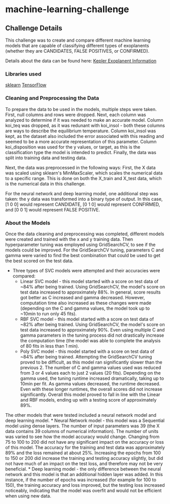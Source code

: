 # machine-learning-challenge

## Challenge Details

This challenge was to create and compare different machine learning models that are capable of classifying different types of exoplanents (whether they are CANDIDATES, FALSE POSITIVES, or CONFIRMED).

Details about the data can be found here: [Kepler Exoplanent Information](https://www.kaggle.com/nasa/kepler-exoplanet-search-results)

### Libraries used

[sklearn](https://scikit-learn.org/stable/)
[TensorFlow](https://www.tensorflow.org/guide/keras/sequential_model)

### Cleaning and Preprocessing the Data

To prepare the data to be used in the models, multiple steps were taken. First, null columns and rows were dropped. Next, each column was analyzed to determine if it was needed to make an accurate model. Column koi_teq was dropped, as it was redunant with koi_insol - both these columns are ways to describe the equilibrium temperature. Column koi_insol was kept, as the dataset also included the error associated with this reading and seemed to be a more accurate representation of this parameter. Column koi_disposition was used for the y values, or target, as this is the classification type the model is intended to predict. Finally, the data was split into training data and testing data.

Next, the data was preprocessed in the following ways: First, the X data was scaled using sklearn's MinMaxScaler, which scales the numerical data to a specific range. This is done on both the X_train and X_test data, which is the numerical data in this challenge.

For the neural network and deep learning model, one additional step was taken: the y data was transformed into a binary type of output. In this case, \[1 0 0] would represent CANDIDATE, \[0 1 0] would represent CONFIRMED, and \[0 0 1] would represent FALSE POSITIVE.

### About the Models

Once the data cleaning and preprocessing was completed, different models were created and trained with the x and y training data. Then hyperparameter tuning was employed using GridSearchCV, to see if the models could be improved. For the GridSearchCV tuning, parameters C and gamma were varied to find the best combination that could be used to get the best scored on the test data.

* Three types of SVC models were attempted and their accuracies were compared:
    * Linear SVC model - this model started with a score on test data of ~84% after being trained. Using GridSearchCV, the model's score on test data increased to approximately 88%. In general, score results got better as C increased and gamma decreased. However, computation time also increased as these changes were made (depending on the C and gamma values, the model took up to ~10min to run only 45 fits). 
    * RBF SVC model - this model started with a score on test data of ~82% after being trained. Using GridSearchCV, the model's score on test data increased to approximately 90%. Even using multiple C and gamma parameters in the tuning process did not drastically increase the computation time (the model was able to complete the analysis of 80 fits in less than 1 min).
    * Poly SVC model - this model started with a score on test data of ~84% after being trained. Attempting the GridSearchCV tuning proved to be difficult, as this model ran significantly slower than the previous 2. The number of C and gamma values used was reduced from 3 or 4 values each to just 2 values (20 fits). Depending on the gamma used, the tuning runtime increased dramatically, taking up to 10min per fit. As gamma values decreased, the runtime decreased. Even with these longer runtimes, the overall scores did not increase significantly. Overall this model proved to fall in line with the Linear and RBF models, ending up with a testing score of approximately 89%.

The other models that were tested included a neural network model and deep learning model.
    * Neural Network model - this model was a Sequential model using dense layers. The number of input parameters was 39 (the X data contains 39 columns of numerical information). The number of units was varied to see how the model accuracy would change. Changing from 75 to 100 to 200 did not have any significant impact on the accuracy or loss of this model. The accuracy for the training and test data was approximately 89% and the loss remained at about 25%. Increasing the epochs from 100 to 150 or 200 did increase the training and testing accuracy slightly, but did not have much of an impact on the test loss, and therefore may not be very beneficial.
    * Deep learning model - the only difference between the neural network and this model is that an additional hidden layer was added. In this instance, if the number of epochs was increased (for example for 100 to 150), the training accuracy and loss improved, but the testing loss increased noticeably, indicating that the model was overfit and would not be efficient when using new data.
    
   